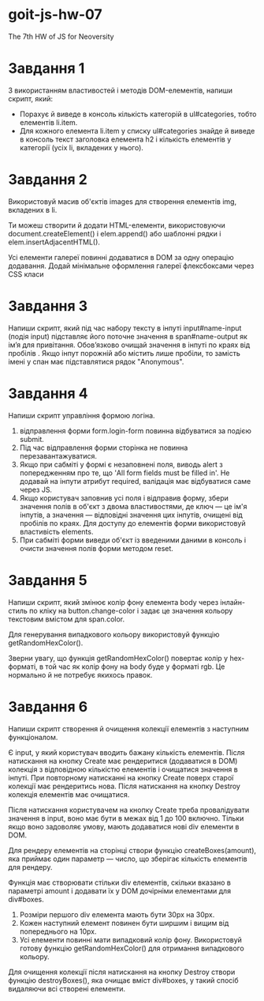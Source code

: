 # goit-js-hw-07

The 7th HW of JS for Neoversity

# Завдання 1

З використанням властивостей і методів DOM-елементів, напиши скрипт, який:

- Порахує й виведе в консоль кількість категорій в ul#categories, тобто елементів li.item.
- Для кожного елемента li.item у списку ul#categories знайде й виведе в консоль текст заголовка елемента h2 і кількість
  елементів у категорії (усіх li, вкладених у нього).

# Завдання 2

Використовуй масив об'єктів images для створення елементів img, вкладених в li.

Ти можеш створити й додати HTML-елементи, використовуючи document.createElement() і elem.append() або шаблонні рядки і
elem.insertAdjacentHTML().

Усі елементи галереї повинні додаватися в DOM за одну операцію додавання. Додай мінімальне оформлення галереї
флексбоксами через CSS класи

# Завдання 3

Напиши скрипт, який під час набору тексту в інпуті input#name-input (подія input) підставляє його поточне значення в
span#name-output як ім’я для привітання. Обов’язково очищай значення в інпуті по краях від пробілів . Якщо інпут
порожній або містить лише пробіли, то замість імені у спан має підставлятися рядок "Anonymous".

# Завдання 4

Напиши скрипт управління формою логіна.

1. відправлення форми form.login-form повинна відбуватися за подією submit.
2. Під час відправлення форми сторінка не повинна перезавантажуватися.
3. Якщо при сабміті у формі є незаповнені поля, виводь alert з попередженням про те, що 'All form fields must be filled
   in'. Не додавай на інпути атрибут required, валідація має відбуватися саме через JS.
4. Якщо користувач заповнив усі поля і відправив форму, збери значення полів в об'єкт з двома властивостями, де ключ —
   це ім'я інпутів, а значення — відповідні значення цих інпутів, очищені від пробілів по краях. Для доступу до
   елементів форми використовуй властивість elements.
5. При сабміті форми виведи об'єкт із введеними даними в консоль і очисти значення полів форми методом reset.

# Завдання 5

Напиши скрипт, який змінює колір фону елемента body через інлайн-стиль по кліку на button.change-color і задає це
значення кольору текстовим вмістом для span.color.

Для генерування випадкового кольору використовуй функцію getRandomHexColor().

Зверни увагу, що функція getRandomHexColor() повертає колір у hex-форматі, в той час як колір фону на body буде у
форматі rgb. Це нормально й не потребує якихось правок.

# Завдання 6

Напиши скрипт створення й очищення колекції елементів з наступним функціоналом.

Є input, у який користувач вводить бажану кількість елементів. Після натискання на кнопку Create має рендеритися
(додаватися в DOM) колекція з відповідною кількістю елементів і очищатися значення в інпуті. При повторному натисканні
на кнопку Create поверх старої колекції має рендеритись нова. Після натискання на кнопку Destroy колекція елементів має
очищатися.

Після натискання користувачем на кнопку Create треба провалідувати значення в input, воно має бути в межах від 1 до 100
включно. Тільки якщо воно задоволяє умову, мають додаватися нові div елементи в DOM.

Для рендеру елементів на сторінці створи функцію createBoxes(amount), яка приймає один параметр — число, що зберігає
кількість елементів для рендеру.

Функція має створювати стільки div елементів, скільки вказано в параметрі amount і додавати їх у DOM дочірніми
елементами для div#boxes.

1. Розміри першого div елемента мають бути 30px на 30px.
2. Кожен наступний елемент повинен бути ширшим і вищим від попереднього на 10px.
3. Усі елементи повинні мати випадковий колір фону. Використовуй готову функцію getRandomHexColor() для отримання
   випадкового кольору.

Для очищення колекції після натискання на кнопку Destroy створи функцію destroyBoxes(), яка очищає вміст div#boxes, у
такий спосіб видаляючи всі створені елементи.
